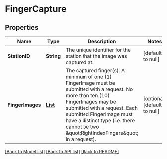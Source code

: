 # FingerCapture
## Properties

Name | Type | Description | Notes
------------ | ------------- | ------------- | -------------
**StationID** | **String** | The unique identifier for the station that the image was captured at. | [default to null]
**FingerImages** | [**List**](FingerImage.md) | The captured finger(s). A minimum of one (1) FingerImage must be submitted with a request. No more than ten (10) FingerImages may be submitted with a request. Each submitted FingerImage must have a distinct type (i.e. there cannot be two \&quot;RightIndexFingers\&quot; in a request). | [optional] [default to null]

[[Back to Model list]](../README.md#documentation-for-models) [[Back to API list]](../README.md#documentation-for-api-endpoints) [[Back to README]](../README.md)


